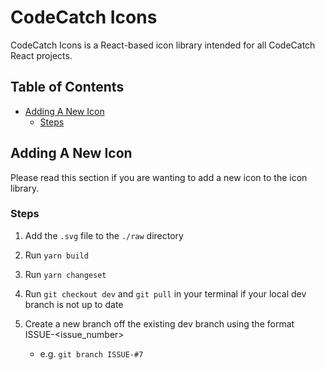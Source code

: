 # CodeCatch Icons

CodeCatch Icons is a React-based icon library intended for all CodeCatch React projects.

## Table of Contents

- [Adding A New Icon](#adding-a-new-icon)
  - [Steps](#steps)

## Adding A New Icon

Please read this section if you are wanting to add a new icon to the icon library.

### Steps

1. Add the `.svg` file to the `./raw` directory

2. Run `yarn build`

3. Run `yarn changeset`

4. Run `git checkout dev` and `git pull` in your terminal if your local dev branch is not up to date

5. Create a new branch off the existing dev branch using the format ISSUE-\<issue_number>
   - e.g. `git branch ISSUE-#7`
